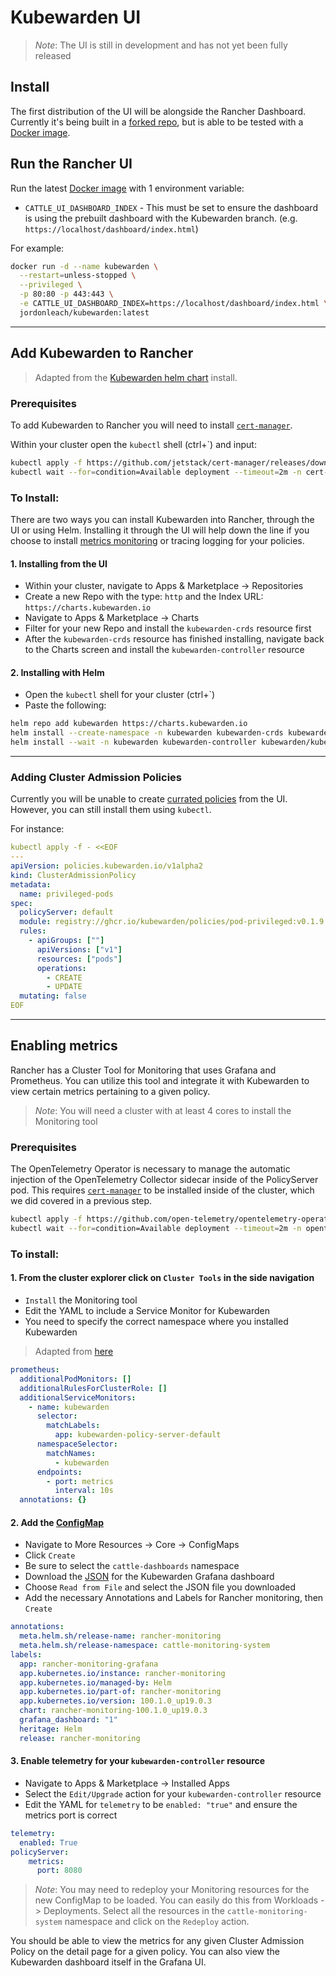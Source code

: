 # Kubewarden UI

> _Note_: The UI is still in development and has not yet been fully released

## Install

The first distribution of the UI will be alongside the Rancher Dashboard. Currently it's being built in a [forked repo](https://github.com/jordojordo/dashboard/tree/kubewarden), but is able to be tested with a [Docker image](https://hub.docker.com/repository/docker/jordonleach/kubewarden).

## Run the Rancher UI

Run the latest [Docker image](https://hub.docker.com/repository/docker/jordonleach/kubewarden) with 1 environment variable:

- `CATTLE_UI_DASHBOARD_INDEX` - This must be set to ensure the dashboard is using the prebuilt dashboard with the Kubewarden branch. (e.g. `https://localhost/dashboard/index.html`)

For example:

```sh
docker run -d --name kubewarden \
  --restart=unless-stopped \
  --privileged \
  -p 80:80 -p 443:443 \
  -e CATTLE_UI_DASHBOARD_INDEX=https://localhost/dashboard/index.html \
  jordonleach/kubewarden:latest
```

---

## Add Kubewarden to Rancher

> Adapted from the [Kubewarden helm chart](https://charts.kubewarden.io/) install.

### **Prerequisites**

To add Kubewarden to Rancher you will need to install [`cert-manager`](https://cert-manager.io/docs/installation/).


Within your cluster open the `kubectl` shell (ctrl+\`) and input:

```sh
kubectl apply -f https://github.com/jetstack/cert-manager/releases/download/v1.5.3/cert-manager.yaml
kubectl wait --for=condition=Available deployment --timeout=2m -n cert-manager --all
```

### **To Install**:

There are two ways you can install Kubewarden into Rancher, through the UI or using Helm. Installing it through the UI will help down the line if you choose to install [metrics monitoring](#enabling-metrics) or tracing logging for your policies.

#### 1. Installing from the UI

- Within your cluster, navigate to Apps & Marketplace -> Repositories
- Create a new Repo with the type: `http` and the Index URL: `https://charts.kubewarden.io`
- Navigate to Apps & Marketplace -> Charts
- Filter for your new Repo and install the `kubewarden-crds` resource first
- After the `kubewarden-crds` resource has finished installing, navigate back to the Charts screen and install the `kubewarden-controller` resource

#### 2. Installing with Helm

- Open the `kubectl` shell for your cluster (ctrl+\`)
- Paste the following:

```sh
helm repo add kubewarden https://charts.kubewarden.io
helm install --create-namespace -n kubewarden kubewarden-crds kubewarden/kubewarden-crds
helm install --wait -n kubewarden kubewarden-controller kubewarden/kubewarden-controller
```
---

### Adding Cluster Admission Policies

Currently you will be unable to create [currated policies](https://hub.kubewarden.io/) from the UI. However, you can still install them using `kubectl`.

For instance:

```yml
kubectl apply -f - <<EOF
---
apiVersion: policies.kubewarden.io/v1alpha2
kind: ClusterAdmissionPolicy
metadata:
  name: privileged-pods
spec:
  policyServer: default
  module: registry://ghcr.io/kubewarden/policies/pod-privileged:v0.1.9
  rules:
    - apiGroups: [""]
      apiVersions: ["v1"]
      resources: ["pods"]
      operations:
        - CREATE
        - UPDATE
  mutating: false
EOF
```

---

## Enabling metrics

Rancher has a Cluster Tool for Monitoring that uses Grafana and Prometheus. You can utilize this tool and integrate it with Kubewarden to view certain metrics pertaining to a given policy.

> _Note_: You will need a cluster with at least 4 cores to install the Monitoring tool

### **Prerequisites**

The OpenTelemetry Operator is necessary to manage the automatic injection of the OpenTelemetry Collector sidecar inside of the PolicyServer pod. This requires [`cert-manager`](https://cert-manager.io/docs/installation/) to be installed inside of the cluster, which we did covered in a previous step.

```sh
kubectl apply -f https://github.com/open-telemetry/opentelemetry-operator/releases/latest/download/opentelemetry-operator.yaml
kubectl wait --for=condition=Available deployment --timeout=2m -n opentelemetry-operator-system --all
```

### **To install**:

#### 1. From the cluster explorer click on `Cluster Tools` in the side navigation
  - `Install` the Monitoring tool
  - Edit the YAML to include a Service Monitor for Kubewarden
  - You need to specify the correct namespace where you installed Kubewarden

> Adapted from [here](https://docs.kubewarden.io/operator-manual/telemetry/metrics/01-quickstart.html#install-prometheus)

```yml
prometheus:
  additionalPodMonitors: []
  additionalRulesForClusterRole: []
  additionalServiceMonitors:
    - name: kubewarden
      selector:
        matchLabels:
          app: kubewarden-policy-server-default
      namespaceSelector:
        matchNames:
          - kubewarden
      endpoints:
        - port: metrics
          interval: 10s
  annotations: {}
```

#### 2. Add the [ConfigMap](https://grafana.com/grafana/dashboards/15314)
  - Navigate to More Resources -> Core -> ConfigMaps
  - Click `Create`
  - Be sure to select the `cattle-dashboards` namespace
  - Download the [JSON](https://grafana.com/api/dashboards/15314/revisions/1/download) for the Kubewarden Grafana dashboard
  - Choose `Read from File` and select the JSON file you downloaded
  - Add the necessary Annotations and Labels for Rancher monitoring, then `Create`

```yml
annotations:
  meta.helm.sh/release-name: rancher-monitoring
  meta.helm.sh/release-namespace: cattle-monitoring-system
labels:
  app: rancher-monitoring-grafana
  app.kubernetes.io/instance: rancher-monitoring
  app.kubernetes.io/managed-by: Helm
  app.kubernetes.io/part-of: rancher-monitoring
  app.kubernetes.io/version: 100.1.0_up19.0.3
  chart: rancher-monitoring-100.1.0_up19.0.3
  grafana_dashboard: "1"
  heritage: Helm
  release: rancher-monitoring
```

#### 3. Enable telemetry for your `kubewarden-controller` resource
  - Navigate to Apps & Marketplace -> Installed Apps
  - Select the `Edit/Upgrade` action for your `kubewarden-controller` resource
  - Edit the YAML for `telemetry` to be `enabled: "true"` and ensure the metrics port is correct

```yml
telemetry:
  enabled: True
policyServer:
    metrics:
      port: 8080
```

> _Note_: You may need to redeploy your Monitoring resources for the new ConfigMap to be loaded. You can easily do this from Workloads -> Deployments. Select all the resources in the `cattle-monitoring-system` namespace and click on the `Redeploy` action.

You should be able to view the metrics for any given Cluster Admission Policy on the detail page for a given policy. You can also view the Kubewarden dashboard itself in the Grafana UI.